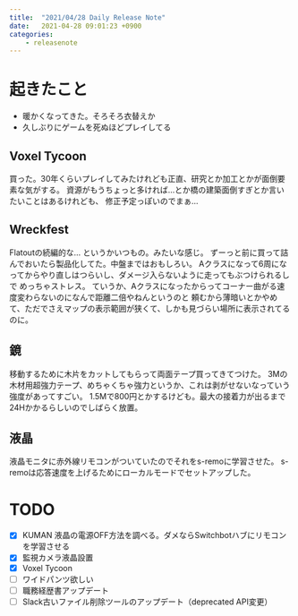 ```yaml
---
title:  "2021/04/28 Daily Release Note"
date:   2021-04-28 09:01:23 +0900
categories:
    - releasenote
---
```

# 起きたこと

* 暖かくなってきた。そろそろ衣替えか
* 久しぶりにゲームを死ぬほどプレイしてる

## Voxel Tycoon

買った。30年くらいプレイしてみたけれども正直、研究とか加工とかが面倒要素な気がする。
資源がもうちょっと多ければ…とか橋の建築面倒すぎとか言いたいことはあるけれども、
修正予定っぽいのでまぁ…

## Wreckfest

Flatoutの続編的な… というかいつもの。みたいな感じ。
ずーっと前に買って詰んでおいたら製品化してた。中盤まではおもしろい。
Aクラスになって6周になってからやり直しはつらいし、ダメージ入らないように走ってもぶつけられるしで
めっちゃストレス。
ていうか、Aクラスになったからってコーナー曲がる速度変わらないのになんで距離二倍やねんというのと
頼むから薄暗いとかやめて、ただでさえマップの表示範囲が狭くて、しかも見づらい場所に表示されてるのに。

## 鏡

移動するために木片をカットしてもらって両面テープ買ってきてつけた。
3Mの木材用超強力テープ、めちゃくちゃ強力というか、これは剥がせないなっていう強度があってすごい。
1.5Mで800円とかするけども。最大の接着力が出るまで24Hかかるらしいのでしばらく放置。

## 液晶

液晶モニタに赤外線リモコンがついていたのでそれをs-remoに学習させた。
s-remoは応答速度を上げるためにローカルモードでセットアップした。

# TODO 

- [x] KUMAN 液晶の電源OFF方法を調べる。ダメならSwitchbotハブにリモコンを学習させる
- [x] 監視カメラ液晶設置
- [x] Voxel Tycoon
- [ ] ワイドパンツ欲しい
- [ ] 職務経歴書アップデート
- [ ] Slack古いファイル削除ツールのアップデート（deprecated API変更）